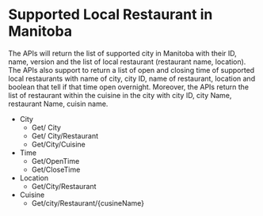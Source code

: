# Supported Local Restaurant in Manitoba
The APIs will return the list of supported city in Manitoba with their ID, name, version and the list of local restaurant (restaurant name, location). The APIs also support to return a list of open and closing time of supported local restaurants with name of city, city ID, name of restaurant, location and boolean that tell if that time open overnight. Moreover, the APIs return the list of restaurant within the cuisine in the city with city ID, city Name, restaurant Name, cuisin name.
- City
  -  Get/ City
  - Get/ City/Restaurant
  - Get/City/Cuisine
- Time
  - Get/OpenTime
  - Get/CloseTime
- Location
  - Get/City/Restaurant
- Cuisine
   - Get/city/Restaurant/{cusineName}

